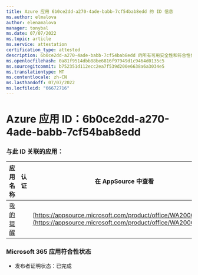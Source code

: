 ```yaml
---
title: Azure 应用 6b0ce2dd-a270-4ade-babb-7cf54bab8edd 的 ID 信息
ms.author: elmalova
author: elenamalova
manager: tonybal
ms.date: 07/07/2022
ms.topic: article
ms.service: attestation
certification_type: attested
description: 6b0ce2dd-a270-4ade-babb-7cf54bab8edd 的所有可用安全性和符合性信息。
ms.openlocfilehash: 0a81f9514dbb88be6816f97949d1c9464d0135c5
ms.sourcegitcommit: b752351d112ecc2ea7f539d200e6638a6a3034e5
ms.translationtype: MT
ms.contentlocale: zh-CN
ms.lasthandoff: 07/07/2022
ms.locfileid: "66672716"
---
```

# <a name="azure-app-id-6b0ce2dd-a270-4ade-babb-7cf54bab8edd"></a>Azure 应用 ID：6b0ce2dd-a270-4ade-babb-7cf54bab8edd


### <a name="apps-associated-with-this-id"></a>与此 ID 关联的应用：
| **应用名称** | **认证** | **在 AppSource 中查看** |
|--------------|---------------|-----------------------|
| [我的提醒](../forward/WA200004342.md) |  | [https://appsource.microsoft.com/product/office/WA200004342](https://appsource.microsoft.com/product/office/WA200004342) |

### <a name="microsoft-365-app-compliance-status"></a>Microsoft 365 应用符合性状态
- 发布者证明状态：已完成
